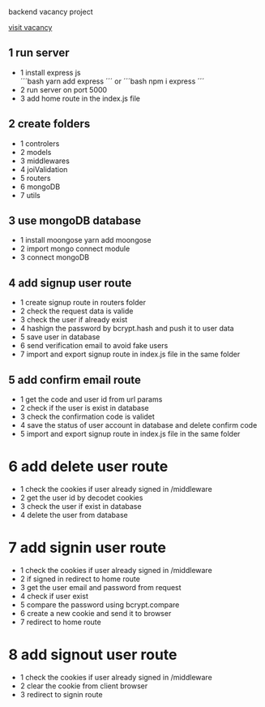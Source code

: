 backend vacancy project
<br/>

[visit vacancy](https://ton-vacancy.vercel.app/)

## 1 run server

- 1 install express js
  <br/>
  ´´´bash
  yarn add express
  ´´´
  or
  ´´´bash
  npm i express
  ´´´
- 2 run server on port 5000
- 3 add home route in the index.js file
  <br/>

## 2 create folders

- 1 controlers
- 2 models
- 3 middlewares
- 4 joiValidation
- 5 routers
- 6 mongoDB
- 7 utils
  <br/>

## 3 use mongoDB database

- 1 install moongose
  yarn add moongose
- 2 import mongo connect module
- 3 connect mongoDB
  <br/>

## 4 add signup user route

- 1 create signup route in routers folder
- 2 check the request data is valide
- 3 check the user if already exist
- 4 hashign the password by bcrypt.hash and push it to user data
- 5 save user in database
- 6 send verification email to avoid fake users
- 7 import and export signup route in index.js file in the same folder
  <br/>

## 5 add confirm email route

- 1 get the code and user id from url params
- 2 check if the user is exist in database
- 3 check the confirmation code is validet
- 4 save the status of user account in database and delete confirm code
- 5 import and export signup route in index.js file in the same folder
  <br/>

# 6 add delete user route

- 1 check the cookies if user already signed in /middleware
- 2 get the user id by decodet cookies
- 3 check the user if exist in database
- 4 delete the user from database
  <br/>

# 7 add signin user route

- 1 check the cookies if user already signed in /middleware
- 2 if signed in redirect to home route
- 3 get the user email and password from request
- 4 check if user exist
- 5 compare the password using bcrypt.compare
- 6 create a new cookie and send it to browser
- 7 redirect to home route
  <br/>

# 8 add signout user route

- 1 check the cookies if user already signed in /middleware
- 2 clear the cookie from client browser
- 3 redirect to signin route

<br/>
<br/>
<br/>
<br/>
